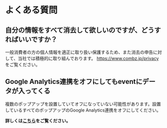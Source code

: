 # よくある質問

## 自分の情報をすべて消去して欲しいのですが、どうすればいいですか？
一般消費者の方の個人情報を適正に取り扱い保護するため、また消去の申告に対して、当社では積極的に取り組んでおります。
https://www.combz.jp/privacy をご覧ください。

## Google Analytics連携をオフにしてもeventにデータが入ってくる
複数のポップアップを設置していてオフになっていない可能性があります。設置しているすべてのポップアップのGoogle Analytics連携をオフにしてください。  

**詳しくは[こちら](https://happi.net/category/function/faq/)をご覧ください。**
